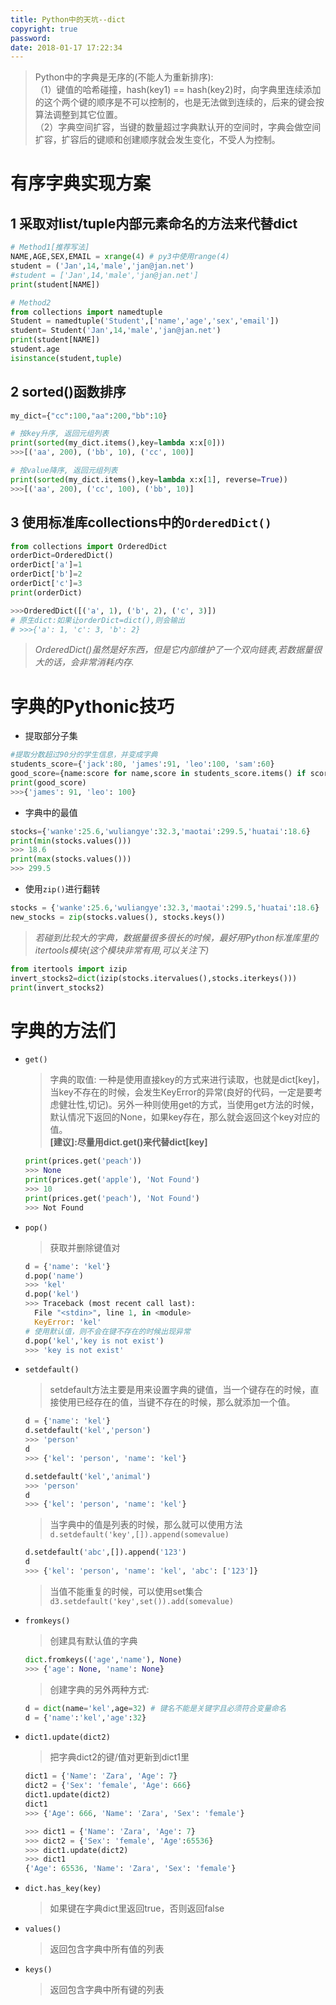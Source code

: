 ```yaml
---
title: Python中的天坑--dict
copyright: true
password:
date: 2018-01-17 17:22:34
---
```


> Python中的字典是无序的(不能人为重新排序):</br>
>（1）键值的哈希碰撞，hash(key1) == hash(key2)时，向字典里连续添加的这个两个键的顺序是不可以控制的，也是无法做到连续的，后来的键会按算法调整到其它位置。</br>
>（2）字典空间扩容，当键的数量超过字典默认开的空间时，字典会做空间扩容，扩容后的键顺和创建顺序就会发生变化，不受人为控制。
<!-- more -->

# 有序字典实现方案

## 1 采取对list/tuple内部元素命名的方法来代替dict

```py
# Method1[推荐写法]
NAME,AGE,SEX,EMAIL = xrange(4) # py3中使用range(4)
student = ('Jan',14,'male','jan@jan.net')
#student = ['Jan',14,'male','jan@jan.net']
print(student[NAME])

# Method2
from collections import namedtuple
Student = namedtuple('Student',['name','age','sex','email'])
student= Student('Jan',14,'male','jan@jan.net')
print(student[NAME])
student.age
isinstance(student,tuple)
```

## 2 sorted()函数排序

```py
my_dict={"cc":100,"aa":200,"bb":10}

# 按key升序, 返回元组列表
print(sorted(my_dict.items(),key=lambda x:x[0]))
>>>[('aa', 200), ('bb', 10), ('cc', 100)]

# 按value降序, 返回元组列表
print(sorted(my_dict.items(),key=lambda x:x[1], reverse=True))
>>>[('aa', 200), ('cc', 100), ('bb', 10)]
```

## 3 使用标准库collections中的`OrderedDict()`

```py
from collections import OrderedDict
orderDict=OrderedDict()
orderDict['a']=1
orderDict['b']=2
orderDict['c']=3
print(orderDict)

>>>OrderedDict([('a', 1), ('b', 2), ('c', 3)])
# 原生dict:如果让orderDict=dict(),则会输出
# >>>{'a': 1, 'c': 3, 'b': 2}
```

> *OrderedDict()虽然是好东西，但是它内部维护了一个双向链表,若数据量很大的话，会非常消耗内存.*

# 字典的Pythonic技巧

* 提取部分子集

```py
#提取分数超过90分的学生信息，并变成字典
students_score={'jack':80, 'james':91, 'leo':100, 'sam':60}
good_score={name:score for name,score in students_score.items() if score>90}
print(good_score)
>>>{'james': 91, 'leo': 100}
```

* 字典中的最值

```py
stocks={'wanke':25.6,'wuliangye':32.3,'maotai':299.5,'huatai':18.6}
print(min(stocks.values()))
>>> 18.6
print(max(stocks.values()))
>>> 299.5
```

* 使用`zip()`进行翻转

```py
stocks = {'wanke':25.6,'wuliangye':32.3,'maotai':299.5,'huatai':18.6}
new_stocks = zip(stocks.values(), stocks.keys())
```

> *若碰到比较大的字典，数据量很多很长的时候，最好用Python标准库里的itertools模块(这个模块非常有用,可以关注下)*

```py
from itertools import izip
invert_stocks2=dict(izip(stocks.itervalues(),stocks.iterkeys()))
print(invert_stocks2)
```

# 字典的方法们

* `get()`
  > 字典的取值: 一种是使用直接key的方式来进行读取，也就是dict[key]，当key不存在的时候，会发生KeyError的异常(良好的代码，一定是要考虑健壮性,切记)。另外一种则使用get的方式，当使用get方法的时候，默认情况下返回的None，如果key存在，那么就会返回这个key对应的值。</br>
  > **[建议]:尽量用dict.get()来代替dict[key]**

  ```py
  print(prices.get('peach'))
  >>> None
  print(prices.get('apple'), 'Not Found')
  >>> 10
  print(prices.get('peach'), 'Not Found')
  >>> Not Found
  ```

* `pop()`
  > 获取并删除键值对

  ```py
  d = {'name': 'kel'}
  d.pop('name')
  >>> 'kel'
  d.pop('kel')
  >>> Traceback (most recent call last):
    File "<stdin>", line 1, in <module>
    KeyError: 'kel'
  # 使用默认值，则不会在键不存在的时候出现异常
  d.pop('kel','key is not exist')
  >>> 'key is not exist'
  ```

* `setdefault()`
  > setdefault方法主要是用来设置字典的键值，当一个键存在的时候，直接使用已经存在的值，当键不存在的时候，那么就添加一个值。

  ```py
  d = {'name': 'kel'}
  d.setdefault('kel','person')
  >>> 'person'
  d
  >>> {'kel': 'person', 'name': 'kel'}

  d.setdefault('kel','animal')
  >>> 'person'
  d
  >>> {'kel': 'person', 'name': 'kel'}
  ```

  > 当字典中的值是列表的时候，那么就可以使用方法`d.setdefault('key',[]).append(somevalue)`
  ```py
  d.setdefault('abc',[]).append('123')
  d
  >>> {'kel': 'person', 'name': 'kel', 'abc': ['123']}
  ```
  > 当值不能重复的时候，可以使用set集合`d3.setdefault('key',set()).add(somevalue)`

* `fromkeys()`
  > 创建具有默认值的字典
  ```py
  dict.fromkeys(('age','name'), None)
  >>> {'age': None, 'name': None}
  ```

  > 创建字典的另外两种方式:
  ```py
  d = dict(name='kel',age=32) # 键名不能是关键字且必须符合变量命名
  d = {'name':'kel','age':32}
  ```

* `dict1.update(dict2)`
  > 把字典dict2的键/值对更新到dict1里
  ```py
  dict1 = {'Name': 'Zara', 'Age': 7}
  dict2 = {'Sex': 'female', 'Age': 666}
  dict1.update(dict2)
  dict1
  >>> {'Age': 666, 'Name': 'Zara', 'Sex': 'female'}
  ```

  ```py
  >>> dict1 = {'Name': 'Zara', 'Age': 7}
  >>> dict2 = {'Sex': 'female', 'Age':65536}
  >>> dict1.update(dict2)
  >>> dict1
  {'Age': 65536, 'Name': 'Zara', 'Sex': 'female'}
  ```

* `dict.has_key(key)`
  > 如果键在字典dict里返回true，否则返回false

* `values()`
  > 返回包含字典中所有值的列表

* `keys()`
  > 返回包含字典中所有键的列表
